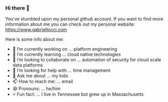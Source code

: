 ### Hi there 👋

You’ve stumbled upon my personal github account. If you want to find more information about me you can check out my personal website: https://www.gabrieltocci.com

Here is some info about me:

- 🔭 I’m currently working on ... platform engineering
- 🌱 I’m currently learning ... cloud native technologies
- 👯 I’m looking to collaborate on ... automation of security for cloud scale data platforms
- 🤔 I’m looking for help with ... time management
- 💬 Ask me about ... my kids
- 📫 How to reach me: ... email
- 😄 Pronouns: ... he/him
- ⚡ Fun fact: ... I live in Tennessee but grew up in Massachusetts
